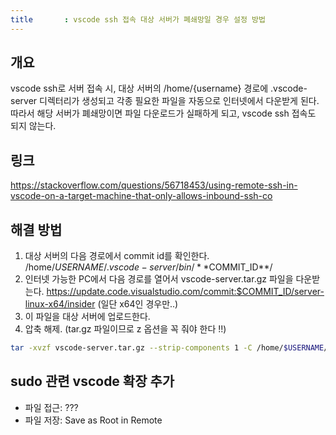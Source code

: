```yaml
---
title		: vscode ssh 접속 대상 서버가 폐쇄망일 경우 설정 방법
---
```


## 개요
vscode ssh로 서버 접속 시, 대상 서버의 /home/{username} 경로에 .vscode-server 디렉터리가 생성되고 각종 필요한 파일을 자동으로 인터넷에서 다운받게 된다.
따라서 해당 서버가 폐쇄망이면 파일 다운로드가 실패하게 되고, vscode ssh 접속도 되지 않는다.

## 링크
https://stackoverflow.com/questions/56718453/using-remote-ssh-in-vscode-on-a-target-machine-that-only-allows-inbound-ssh-co

## 해결 방법
1. 대상 서버의 다음 경로에서 commit id를 확인한다. /home/$USERNAME/.vscode-server/bin/**$COMMIT_ID**/
2. 인터넷 가능한 PC에서 다음 경로를 열어서 vscode-server.tar.gz 파일을 다운받는다.
https://update.code.visualstudio.com/commit:$COMMIT_ID/server-linux-x64/insider  (일단 x64인 경우만..)
3. 이 파일을 대상 서버에 업로드한다.
4. 압축 해제. (tar.gz 파일이므로 z 옵션을 꼭 줘야 한다 !!)
```sh
tar -xvzf vscode-server.tar.gz --strip-components 1 -C /home/$USERNAME/.vscode-server/bin/**$COMMIT_ID**/
```

## sudo 관련 vscode 확장 추가
* 파일 접근: ???
* 파일 저장: Save as Root in Remote
